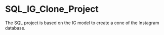 # SQL_IG_Clone_Project
The SQL project is based on the IG model to create a cone of the Instagram database.
